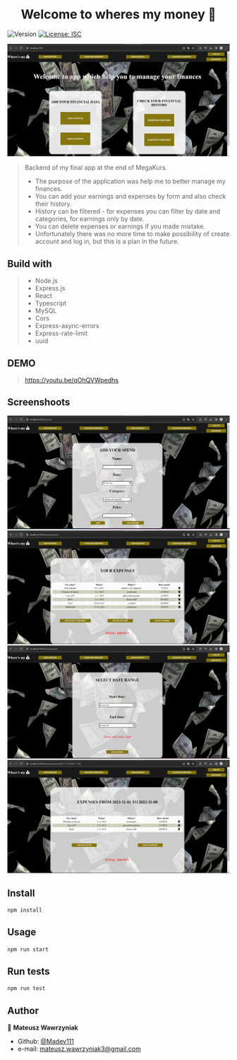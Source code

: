 <h1 align="center">Welcome to wheres my money 👋</h1>
<p>
  <img alt="Version" src="https://img.shields.io/badge/version-1.0.0-blue.svg?cacheSeconds=2592000" />
  <a href="#" target="_blank">
    <img alt="License: ISC" src="https://img.shields.io/badge/License-ISC-yellow.svg" />
  </a>
</p>

![](/images/homepage.png)

> Backend of my final app at the end of MegaKurs. 
> - The purpose of the application was help me to better manage my finances. 
> - You can add your earnings and expenses by form and also check their history. 
> - History can be filtered - for expenses you can filter by date and categories, for earnings only by date.
> - You can delete expenses or earnings if you made mistake.
> - Unfortunately there was no more time to make possibility of create account and log in, but this is a plan in the future.



## Build with
>* Node.js
>* Express.js
>* React
>* Typescript
>* MySQL
>* Cors
>* Express-async-errors
>* Express-rate-limit
>* uuid

## DEMO
>https://youtu.be/qOhQVWpedhs
## Screenshoots
![](/images/addform.png)
![](/images/expenseshistory.png)
![](/images/datefilter.png)
![](/images/filtredbydate.png)

## Install

```sh
npm install
```

## Usage

```sh
npm run start
```

## Run tests

```sh
npm run test
```

## Author

👤 **Mateusz Wawrzyniak**

* Github: [@Madev111](https://github.com/Madev111)
* e-mail: mateusz.wawrzyniak3@gmail.com

